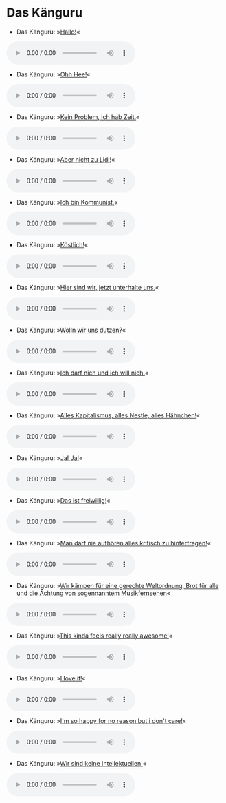 # Das Känguru

- Das Känguru: »[Hallo!](../files/känguru-hallo.mp3)«

<audio controls><source src='files/känguru-hallo.mp3' type='audio/mpeg'></audio>

- Das Känguru: »[Ohh Hee!](../files/känguru-ohh_hee.mp3)«

<audio controls><source src='files/känguru-ohh_hee.mp3' type='audio/mpeg'></audio>

- Das Känguru: »[Kein Problem, ich hab Zeit.](../files/känguru-kein_problem_ich_hab_zeit.mp3)«

<audio controls><source src='files/känguru-kein_problem_ich_hab_zeit.mp3' type='audio/mpeg'></audio>

- Das Känguru: »[Aber nicht zu Lidl!](../files/känguru-aber_nicht_zu_lidl.mp3)«

<audio controls><source src='files/känguru-aber_nicht_zu_lidl.mp3' type='audio/mpeg'></audio>

- Das Känguru: »[Ich bin Kommunist.](../files/känguru-ich_bin_kommunist.mp3)«

<audio controls><source src='files/känguru-ich_bin_kommunist.mp3' type='audio/mpeg'></audio>

- Das Känguru: »[Köstlich!](../files/känguru-köstlich.mp3)«

<audio controls><source src='files/känguru-köstlich.mp3' type='audio/mpeg'></audio>

- Das Känguru: »[Hier sind wir, jetzt unterhalte uns.](../files/känguru-hier_sind_wir_jetzt_unterhalte_uns.mp3)«

<audio controls><source src='files/känguru-hier_sind_wir_jetzt_unterhalte_uns.mp3' type='audio/mpeg'></audio>

- Das Känguru: »[Wolln wir uns dutzen?](../files/känguru-wolln_wir_uns_dutzen.mp3)«

<audio controls><source src='files/känguru-wolln_wir_uns_dutzen.mp3' type='audio/mpeg'></audio>

- Das Känguru: »[Ich darf nich und ich will nich.](../files/känguru-ich_darf_nich_und_ich_will_nich.mp3)«

<audio controls><source src='files/känguru-ich_darf_nich_und_ich_will_nich.mp3' type='audio/mpeg'></audio>

- Das Känguru: »[Alles Kapitalismus, alles Nestle, alles Hähnchen!](../files/känguru-alles_kapitalismus_alles_nestle_alles_hähnchen.mp3)«

<audio controls><source src='files/känguru-alles_kapitalismus_alles_nestle_alles_hähnchen.mp3' type='audio/mpeg'></audio>

- Das Känguru: »[Ja! Ja!](../files/känguru-ja_ja.mp3)«

<audio controls><source src='files/känguru-ja_ja.mp3' type='audio/mpeg'></audio>

- Das Känguru: »[Das ist freiwillig!](../files/känguru-das_ist_freiwillig.mp3)«

<audio controls><source src='files/känguru-das_ist_freiwillig.mp3' type='audio/mpeg'></audio>

- Das Känguru: »[Man darf nie aufhören alles kritisch zu hinterfragen!](../files/känguru-man_darf_nie_aufhören_alles_kritisch_zu_hinterfragen.mp3)«

<audio controls><source src='files/känguru-man_darf_nie_aufhören_alles_kritisch_zu_hinterfragen.mp3' type='audio/mpeg'></audio>

- Das Känguru: »[Wir kämpen für eine gerechte Weltordnung, Brot für alle und die Ächtung von sogennanntem Musikfernsehen](../files/känguru-wir_kämpen_für_eine_gerechte_weltordnung_brot_für_alle_und_die_ächtung_von_sogennanntem_musikfernsehen.mp3)«

<audio controls><source src='files/känguru-wir_kämpen_für_eine_gerechte_weltordnung_brot_für_alle_und_die_ächtung_von_sogennanntem_musikfernsehen.mp3' type='audio/mpeg'></audio>

- Das Känguru: »[This kinda feels really really awesome!](../files/känguru-this_kinda_feels_really_really_awesome.mp3)«

<audio controls><source src='files/känguru-this_kinda_feels_really_really_awesome.mp3' type='audio/mpeg'></audio>

- Das Känguru: »[I love it!](../files/känguru-i_love_it.mp3)«

<audio controls><source src='files/känguru-i_love_it.mp3' type='audio/mpeg'></audio>

- Das Känguru: »[I'm so happy for no reason but i don't care!](../files/känguru-im_so_happy_for_no_reason_but_i_dont_care.mp3)«

<audio controls><source src='files/känguru-im_so_happy_for_no_reason_but_i_dont_care.mp3' type='audio/mpeg'></audio>

- Das Känguru: »[Wir sind keine Intellektuellen.](../files/känguru-wir_sind_keine_intellektuellen.mp3)«

<audio controls><source src='files/känguru-wir_sind_keine_intellektuellen.mp3' type='audio/mpeg'></audio>

